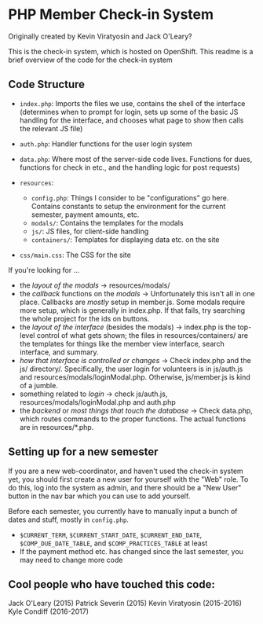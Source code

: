 # PHP Member Check-in System

Originally created by Kevin Viratyosin and Jack O'Leary?

This is the check-in system, which is hosted on OpenShift.
This readme is a brief overview of the code for the check-in system


## Code Structure

* `index.php`:
    Imports the files we use, contains the shell of the interface (determines when to prompt for login, sets up some of 
    the basic JS handling for the interface, and chooses what page to show then calls the relevant JS file)
* `auth.php`:
    Handler functions for the user login system
* `data.php`:
    Where most of the server-side code lives. 
    Functions for dues, functions for check in etc., and the handling logic for post requests)

* `resources`:
    * `config.php`:
        Things I consider to be "configurations" go here. 
        Contains constants to setup the environment for the current semester, payment amounts, etc.
    * `modals/`:
        Contains the templates for the modals 
    * `js/`:
        JS files, for client-side handling
    * `containers/`:
        Templates for displaying data etc. on the site
    
* `css/main.css`:
    The CSS for the site
    

If you're looking for ...

* the *layout of the modals* -> resources/modals/
* the *callback* functions on the *modals* -> Unfortunately this isn't all in one place. Callbacks are *mostly* setup in 
member.js. Some modals require more setup, which is generally in index.php. If that fails, try searching the whole 
project for the ids on buttons.
* the *layout of the interface* (besides the modals) -> index.php is the top-level control of what gets shown; the files
in resources/containers/ are the templates for things like the member view interface, search interface, and summary.
* *how that interface is controlled or changes* -> Check index.php and the js/ directory/. Specifically, the user login 
for volunteers is in js/auth.js and resources/modals/loginModal.php. Otherwise, js/member.js is kind of a jumble.
* something related to *login* -> check js/auth.js, resources/modals/loginModal.php and auth.php
* the *backend* or *most things that touch the database* -> Check data.php, which routes commands to the proper 
functions. The actual functions are in resources/*.php.


## Setting up for a new semester

If you are a new web-coordinator, and haven't used the check-in system yet, you should first create a new user for yourself with the "Web" role. 
To do this, log into the system as admin, and there should be a "New User" button in the nav bar which you can use to add yourself.

Before each semester, you currently have to manually input a bunch of dates and stuff, mostly in `config.php`. 

* `$CURRENT_TERM`, `$CURRENT_START_DATE`, `$CURRENT_END_DATE`, `$COMP_DUE_DATE_TABLE`, and `$COMP_PRACTICES_TABLE` at least
* If the payment method etc. has changed since the last semester, you may need to change more code
  

## Cool people who have touched this code:
Jack O'Leary (2015)
Patrick Severin (2015)
Kevin Viratyosin (2015-2016)
Kyle Condiff (2016-2017)

